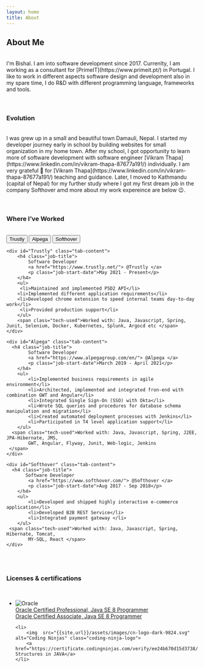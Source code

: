 ```yaml
---
layout: home
title: About 
---
```

<link href="{{site.url}}/assets/css/about.css" rel="stylesheet"/>

## About Me

<br />
I'm Bishal. I am into software development since 2017. Currenlty, I am working as
a consultant for [PrimeIT](https://www.primeit.pt/) in Portugal. I like to work in different aspects software design and development also in my spare
time, I do R&D with different programming language, frameworks and tools.
<br /><br /><br />

### Evolution

<br />
I was grew up in a small and beautiful town Damauli, Nepal. I started my developer journey early in school by building websites 
for small organization in my home town. After my school, I got opportunity to learn more of software development with  
software engineer [Vikram Thapa](https://www.linkedin.com/in/vikram-thapa-87677a191/) individually. I am very grateful 🙏
for [Vikram Thapa](https://www.linkedin.com/in/vikram-thapa-87677a191/) teaching and guidance. Later, I moved to Kathmandu (capital of Nepal) for my further study where I got my first dream job in the 
company Softhover amd more about my work expereince are below 😉.
<br /><br /><br />

### Where I’ve Worked
<br />
<div class="work-timeline">
    <div class="tab">
      <button class="tab-links" onclick="showTabContent(event, 'Trustly')" id="defaultOpen">Trustly</button>
      <button class="tab-links" onclick="showTabContent(event, 'Alpega')">Alpega</button>
      <button class="tab-links" onclick="showTabContent(event, 'Softhover')">Softhover</button>
    </div>


    <div id="Trustly" class="tab-content">
        <h4 class="job-title">
            Software Developer 
            <a href="https://www.trustly.net/"> @Trustly </a>
            <p class="job-start-date">May 2021 - Present</p>
        </h4>
        <ul>
         <li>Maintained and implemented PSD2 API</li>
        <li>Implemented different application requirements</li>
        <li>Developed chrome extension to speed internal teams day-to-day work</li>
         <li>Provided production support</li>
        </ul>
        <span class="tech-used">Worked with: Java, Javascript, Spring, Junit, Selenium, Docker, Kubernetes, Splunk, Argocd etc </span>
    </div>

    <div id="Alpega" class="tab-content">
      <h4 class="job-title">
            Software Developer 
            <a href="https://www.alpegagroup.com/en/"> @Alpega </a>
            <p class="job-start-date">March 2019 - April 2021</p>
        </h4>
        <ul>
            <li>Implemented business requirements in agile environment</li>
            <li>Architected, implemented and integrated fron-end with combination GWT and Angular</li>
            <li>Integrated Single Sign-On (SSO) with Okta</li>
            <li>Wrote SQL queries and procedures for database schema manipulation and migration</li>
            <li>Created automated deployment processes with Jenkins</li>
            <li>Participated in T4 level application support</li>
        </ul>
      <span class="tech-used">Worked with: Java, Javascript, Spring, J2EE, JPA-Hibernate, JMS, 
            GWT, Angular, Flyway, Junit, Web-logic, Jenkins
     </span>
    </div>

    <div id="Softhover" class="tab-content">
      <h4 class="job-title">
           Software Developer 
            <a href="https://www.softhover.com/"> @Softhover </a>
            <p class="job-start-date">Aug 2017 - Sep 2018</p>
        </h4>
        <ul>
            <li>Developed and shipped highly interactive e-commerce application</li>
            <li>Developed B2B REST Service</li>
            <li>Integrated payment gateway </li>
        </ul>
     <span class="tech-used">Worked with: Java, Javascript, Spring, Hibernate, Tomcat, 
            MY-SQL, React </span>
    </div>

</div>
<br /> <br />

### Licenses & certifications
<br />
<ul class="certification">
    <li> 
        <img  src="{{site.url}}/assets/images/oracle.jpeg" alt="Oracle" class="oracle-logo" class="oracle-logo">
        <div>
        <a href="https://brm-certview.oracle.com/pls/certview/ecertificate?ssn=OC2165016&trackId=OCPJSE8&key=60c7bda826aa2934d828bcfbbaca192f6b4b64c5">
          Oracle Certified Professional, Java SE 8 Programmer
       </a>
      <br />
      <a href="https://brm-certview.oracle.com/pls/certview/ecertificate?ssn=OC2165016&trackId=OCAJSE8&key=3060afbcf6b5364ef67de44559f9457dc6e76b74">
            Oracle Certified Associate, Java SE 8 Programmer
        </a>
</div>
    </li>
 
    <li> 
        <img  src="{{site.url}}/assets/images/cn-logo-dark-9824.svg" alt="Coding Ninjas" class="coding-ninja-logo">
        <a href="https://certificate.codingninjas.com/verify/ee24b670d15d3738/">Data Structures in JAVA</a>
    </li>
   
</ul>




<script>

function showTabContent(evt, cityName) {
  let i, tabcontent, tablinks;
  tabcontent = document.getElementsByClassName("tab-content");
  for (i = 0; i < tabcontent.length; i++) {
    tabcontent[i].style.display = "none";
  }
  tablinks = document.getElementsByClassName("tab-links");
  for (i = 0; i < tablinks.length; i++) {
    tablinks[i].className = tablinks[i].className.replace(" active", "");
  }
  document.getElementById(cityName).style.display = "block";
  evt.currentTarget.className += " active";
}
// Get the element with id="defaultOpen" and click on it
document.getElementById("defaultOpen").click();
</script>
